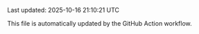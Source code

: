 Last updated: 2025-10-16 21:10:21 UTC

This file is automatically updated by the GitHub Action workflow.
